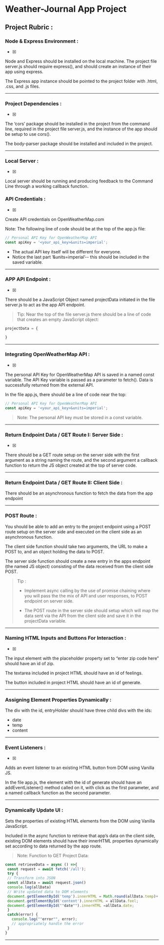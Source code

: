 # Weather-Journal App Project

## Project Rubric : 

### Node &amp; Express Environment : 

- [x]

Node and Express should be installed on the local machine. The project file server.js should require express(), and should create an instance of their app using express.

The Express app instance should be pointed to the project folder with .html, .css, and .js files.

---

### Project Dependencies : 

- [x]

The ‘cors’ package should be installed in the project from the command line, required in the project file server.js, and the instance of the app should be setup to use cors().

The body-parser package should be installed and included in the project.

---

### Local Server : 

- [x]


Local server should be running and producing feedback to the Command Line through a working callback function.


### API Credentials : 

-[x]

Create API credentials on OpenWeatherMap.com

Note: The following line of code should be at the top of the app.js file:

```javascript
// Personal API Key for OpenWeatherMap API
const apiKey = '<your_api_key>&units=imperial';
```

* The actual API key itself will be different for everyone.
* Notice the last part ‘&units=imperial’-- this should be included in the saved variable.

---

### APP API Endpoint : 

- [x]

There should be a JavaScript Object named projectData initiated in the file server.js to act as the app API endpoint.

>Tip: Near the top of the file server.js there should be a line of code that creates an empty JavaScript object:

```javascript
projectData = {

}
```

---

### Integrating OpenWeatherMap API : 

- [x]

The personal API Key for OpenWeatherMap API is saved in a named const variable.
The API Key variable is passed as a parameter to fetch().
Data is successfully returned from the external API.

In the file app.js, there should be a line of code near the top:

```javascript
// Personal API Key for OpenWeatherMap API
const apiKey = '<your_api_key>&units=imperial';
```

>Note: The personal API key must be stored in a const variable.

---

### Return Endpoint Data / GET Route I: Server Side : 

- [x]

There should be a GET route setup on the server side with the first argument as a string naming the route, and the second argument a callback function to return the JS object created at the top of server code.

---

### Return Endpoint Data / GET Route II: Client Side : 

There should be an asynchronous function to fetch the data from the app endpoint

---

### POST Route :

You should be able to add an entry to the project endpoint using a POST route setup on the server side and executed on the client side as an asynchronous function.

The client side function should take two arguments, the URL to make a POST to, and an object holding the data to POST.

The server side function should create a new entry in the apps endpoint (the named JS object) consisting of the data received from the client side POST.

>Tip :
>
>* Implement async calling by the use of promise chaining where you will pass the the mix of API and user responses, to POST endpoint on server side.
>
>* The POST route in the server side should setup which will map the data sent via the API from the client side and save it in the projectData variable.

---

### Naming HTML Inputs and Buttons For Interaction : 

- [x]

The input element with the placeholder property set to “enter zip code here” should have an id of zip.

The textarea included in project HTML should have an id of feelings.

The button included in project HTML should have an id of generate.

---

### Assigning Element Properties Dynamically : 

The div with the id, entryHolder should have three child divs with the ids:

* date
* temp
* content

---

### Event Listeners : 

- [x]

Adds an event listener to an existing HTML button from DOM using Vanilla JS.

In the file app.js, the element with the id of generate should have an addEventListener() method called on it, with click as the first parameter, and a named callback function as the second parameter.

---

### Dynamically Update UI : 

Sets the properties of existing HTML elements from the DOM using Vanilla JavaScript.

Included in the async function to retrieve that app’s data on the client side, existing DOM elements should have their innerHTML properties dynamically set according to data returned by the app route.

>Note:
>Function to GET Project Data:

```javascript
const retrieveData = async () =>{
 const request = await fetch('/all');
 try {
 // Transform into JSON
 const allData = await request.json()
 console.log(allData)
 // Write updated data to DOM elements
 document.getElementById('temp').innerHTML = Math.round(allData.temp)+ 'degrees';
 document.getElementById('content').innerHTML = allData.feel;
 document.getElementById(""date"").innerHTML =allData.date;
 }
 catch(error) {
   console.log(""error"", error);
   // appropriately handle the error
 }
}
```

---

